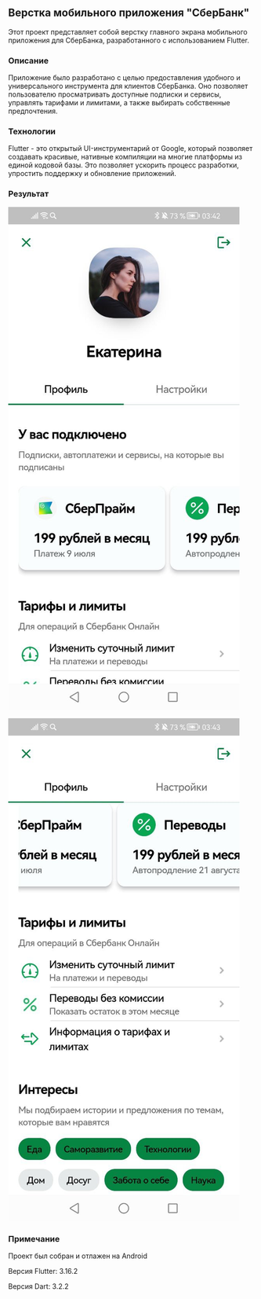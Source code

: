 ## Верстка мобильного приложения "СберБанк"

Этот проект представляет собой верстку главного экрана мобильного приложения для СберБанка, разработанного с использованием Flutter.

### Описание

Приложение было разработано с целью предоставления удобного и универсального инструмента для клиентов СберБанка. Оно позволяет пользователю просматривать доступные подписки и сервисы, управлять тарифами и лимитами, а также выбирать собственные предпочтения.

### Технологии

Flutter - это открытый UI-инструментарий от Google, который позволяет создавать красивые, нативные компиляции на многие платформы из единой кодовой базы. Это позволяет ускорить процесс разработки, упростить поддержку и обновление приложений.

### Результат

![Начало страницы](/presentation/top_screen.jpg)


![Конец страницы](/presentation/bot_screen.jpg)

### Примечание

Проект был собран и отлажен на Android

Версия Flutter: 3.16.2

Версия Dart: 3.2.2
